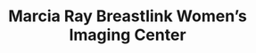 ---
slug: marcia-ray-breastlink-women’s-imaging-center-0
title: Marcia Ray Breastlink Women’s Imaging Center
address: 222 W. Eulalia St.
state: California
stateAbbreviation: CA
city: Glendale
postal: 91204
url: (/san-gabriel-valley/locations/marcia-ray-breastlink-women’s-imaging-center-0)
htmlHead:    <meta name="description" content="RadNet San Gabriel Valley | Marcia Ray Breastlink Women’s Imaging Center in Glendale CA offers Mammography and Ultrasound scans including other imaging procedures such as DEXA,Biopsy, Stereotactic Breast Biopsy.">

body:    null
appointmentUrl: (http://connect.radnet.com/SGVPP)
walkInTitle: Walk-In Hours
walkInDetails: Mon - Fri | 8:00 am - 4:00 pm
places:
- {
    name: "RadNet San Gabriel Valley | Marcia Ray Breastlink Women’s Imaging Center",
    longitude: -118.257133000000,
    latitude: 34.126394000000,
}
---